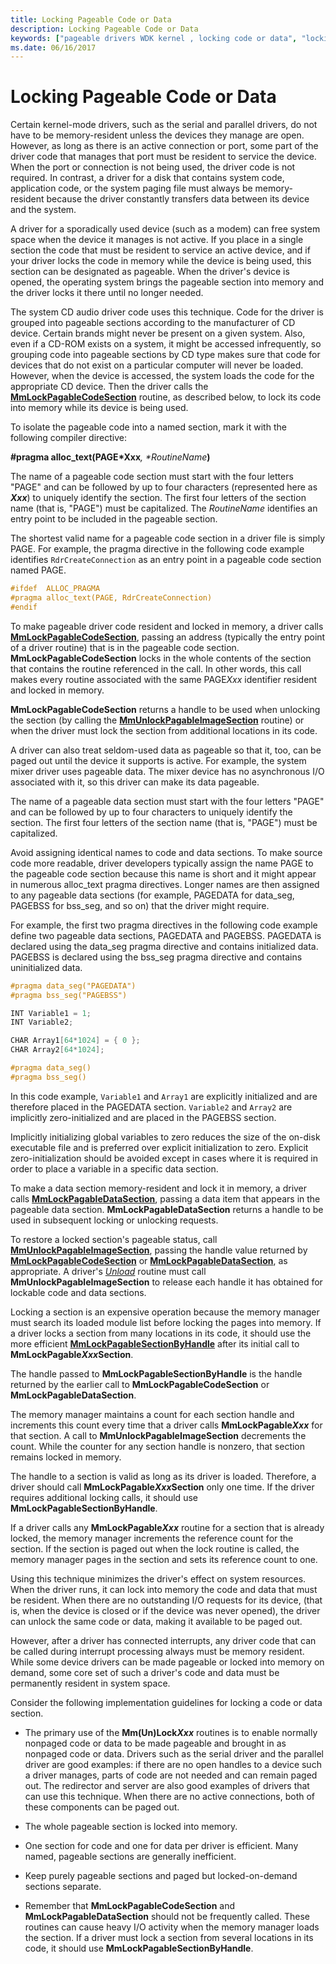 ```yaml
---
title: Locking Pageable Code or Data
description: Locking Pageable Code or Data
keywords: ["pageable drivers WDK kernel , locking code or data", "locking WDK pageable drivers", "restoring pageable status", "resident code WDK pageable drivers", "isolating pageable code", "PAGE keyword WDK"]
ms.date: 06/16/2017
---
```


# Locking Pageable Code or Data





Certain kernel-mode drivers, such as the serial and parallel drivers, do not have to be memory-resident unless the devices they manage are open. However, as long as there is an active connection or port, some part of the driver code that manages that port must be resident to service the device. When the port or connection is not being used, the driver code is not required. In contrast, a driver for a disk that contains system code, application code, or the system paging file must always be memory-resident because the driver constantly transfers data between its device and the system.

A driver for a sporadically used device (such as a modem) can free system space when the device it manages is not active. If you place in a single section the code that must be resident to service an active device, and if your driver locks the code in memory while the device is being used, this section can be designated as pageable. When the driver's device is opened, the operating system brings the pageable section into memory and the driver locks it there until no longer needed.

The system CD audio driver code uses this technique. Code for the driver is grouped into pageable sections according to the manufacturer of CD device. Certain brands might never be present on a given system. Also, even if a CD-ROM exists on a system, it might be accessed infrequently, so grouping code into pageable sections by CD type makes sure that code for devices that do not exist on a particular computer will never be loaded. However, when the device is accessed, the system loads the code for the appropriate CD device. Then the driver calls the [**MmLockPagableCodeSection**](/windows-hardware/drivers/ddi/wdm/nf-wdm-mmlockpagablecodesection) routine, as described below, to lock its code into memory while its device is being used.

To isolate the pageable code into a named section, mark it with the following compiler directive:

**\#pragma alloc\_text(PAGE*Xxx**<em>, *RoutineName</em>**)**

The name of a pageable code section must start with the four letters "PAGE" and can be followed by up to four characters (represented here as **_Xxx_**) to uniquely identify the section. The first four letters of the section name (that is, "PAGE") must be capitalized. The *RoutineName* identifies an entry point to be included in the pageable section.

The shortest valid name for a pageable code section in a driver file is simply PAGE. For example, the pragma directive in the following code example identifies `RdrCreateConnection` as an entry point in a pageable code section named PAGE.

```cpp
#ifdef  ALLOC_PRAGMA 
#pragma alloc_text(PAGE, RdrCreateConnection) 
#endif 
```

To make pageable driver code resident and locked in memory, a driver calls [**MmLockPagableCodeSection**](/windows-hardware/drivers/ddi/wdm/nf-wdm-mmlockpagablecodesection), passing an address (typically the entry point of a driver routine) that is in the pageable code section. **MmLockPagableCodeSection** locks in the whole contents of the section that contains the routine referenced in the call. In other words, this call makes every routine associated with the same PAGE*Xxx* identifier resident and locked in memory.

**MmLockPagableCodeSection** returns a handle to be used when unlocking the section (by calling the [**MmUnlockPagableImageSection**](/windows-hardware/drivers/ddi/wdm/nf-wdm-mmunlockpagableimagesection) routine) or when the driver must lock the section from additional locations in its code.

A driver can also treat seldom-used data as pageable so that it, too, can be paged out until the device it supports is active. For example, the system mixer driver uses pageable data. The mixer device has no asynchronous I/O associated with it, so this driver can make its data pageable.

The name of a pageable data section must start with the four letters "PAGE" and can be followed by up to four characters to uniquely identify the section. The first four letters of the section name (that is, "PAGE") must be capitalized.

Avoid assigning identical names to code and data sections. To make source code more readable, driver developers typically assign the name PAGE to the pageable code section because this name is short and it might appear in numerous alloc\_text pragma directives. Longer names are then assigned to any pageable data sections (for example, PAGEDATA for data\_seg, PAGEBSS for bss\_seg, and so on) that the driver might require.

For example, the first two pragma directives in the following code example define two pageable data sections, PAGEDATA and PAGEBSS. PAGEDATA is declared using the data\_seg pragma directive and contains initialized data. PAGEBSS is declared using the bss\_seg pragma directive and contains uninitialized data.

```cpp
#pragma data_seg("PAGEDATA")
#pragma bss_seg("PAGEBSS")

INT Variable1 = 1;
INT Variable2;

CHAR Array1[64*1024] = { 0 };
CHAR Array2[64*1024];

#pragma data_seg()
#pragma bss_seg()
```

In this code example, `Variable1` and `Array1` are explicitly initialized and are therefore placed in the PAGEDATA section. `Variable2` and `Array2` are implicitly zero-initialized and are placed in the PAGEBSS section.

Implicitly initializing global variables to zero reduces the size of the on-disk executable file and is preferred over explicit initialization to zero. Explicit zero-initialization should be avoided except in cases where it is required in order to place a variable in a specific data section.

To make a data section memory-resident and lock it in memory, a driver calls [**MmLockPagableDataSection**](/windows-hardware/drivers/ddi/wdm/nf-wdm-mmlockpagabledatasection), passing a data item that appears in the pageable data section. **MmLockPagableDataSection** returns a handle to be used in subsequent locking or unlocking requests.

To restore a locked section's pageable status, call [**MmUnlockPagableImageSection**](/windows-hardware/drivers/ddi/wdm/nf-wdm-mmunlockpagableimagesection), passing the handle value returned by [**MmLockPagableCodeSection**](/windows-hardware/drivers/ddi/wdm/nf-wdm-mmlockpagablecodesection) or [**MmLockPagableDataSection**](/windows-hardware/drivers/ddi/wdm/nf-wdm-mmlockpagabledatasection), as appropriate. A driver's [*Unload*](/windows-hardware/drivers/ddi/wdm/nc-wdm-driver_unload) routine must call **MmUnlockPagableImageSection** to release each handle it has obtained for lockable code and data sections.

Locking a section is an expensive operation because the memory manager must search its loaded module list before locking the pages into memory. If a driver locks a section from many locations in its code, it should use the more efficient [**MmLockPagableSectionByHandle**](/windows-hardware/drivers/ddi/ntddk/nf-ntddk-mmlockpagablesectionbyhandle) after its initial call to **MmLockPagable*Xxx*Section**.

The handle passed to **MmLockPagableSectionByHandle** is the handle returned by the earlier call to **MmLockPagableCodeSection** or **MmLockPagableDataSection**.

The memory manager maintains a count for each section handle and increments this count every time that a driver calls **MmLockPagable<em>Xxx</em>** for that section. A call to **MmUnlockPagableImageSection** decrements the count. While the counter for any section handle is nonzero, that section remains locked in memory.

The handle to a section is valid as long as its driver is loaded. Therefore, a driver should call **MmLockPagable*Xxx*Section** only one time. If the driver requires additional locking calls, it should use **MmLockPagableSectionByHandle**.

If a driver calls any **MmLockPagable<em>Xxx</em>** routine for a section that is already locked, the memory manager increments the reference count for the section. If the section is paged out when the lock routine is called, the memory manager pages in the section and sets its reference count to one.

Using this technique minimizes the driver's effect on system resources. When the driver runs, it can lock into memory the code and data that must be resident. When there are no outstanding I/O requests for its device, (that is, when the device is closed or if the device was never opened), the driver can unlock the same code or data, making it available to be paged out.

However, after a driver has connected interrupts, any driver code that can be called during interrupt processing always must be memory resident. While some device drivers can be made pageable or locked into memory on demand, some core set of such a driver's code and data must be permanently resident in system space.

Consider the following implementation guidelines for locking a code or data section.

- The primary use of the **Mm(Un)Lock<em>Xxx</em>** routines is to enable normally nonpaged code or data to be made pageable and brought in as nonpaged code or data. Drivers such as the serial driver and the parallel driver are good examples: if there are no open handles to a device such a driver manages, parts of code are not needed and can remain paged out. The redirector and server are also good examples of drivers that can use this technique. When there are no active connections, both of these components can be paged out.

- The whole pageable section is locked into memory.

- One section for code and one for data per driver is efficient. Many named, pageable sections are generally inefficient.

- Keep purely pageable sections and paged but locked-on-demand sections separate.

- Remember that **MmLockPagableCodeSection** and **MmLockPagableDataSection** should not be frequently called. These routines can cause heavy I/O activity when the memory manager loads the section. If a driver must lock a section from several locations in its code, it should use **MmLockPagableSectionByHandle**.

 

